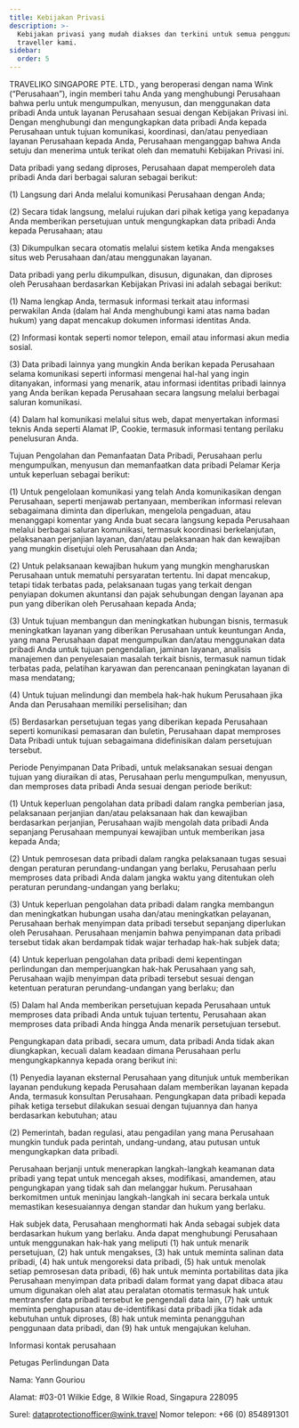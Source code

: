 ```yaml
---
title: Kebijakan Privasi
description: >-
  Kebijakan privasi yang mudah diakses dan terkini untuk semua pengguna
  traveller kami.
sidebar:
  order: 5
---
```

TRAVELIKO SINGAPORE PTE. LTD., yang beroperasi dengan nama Wink (“Perusahaan”), ingin memberi tahu Anda yang menghubungi Perusahaan bahwa perlu untuk mengumpulkan, menyusun, dan menggunakan data pribadi Anda untuk layanan Perusahaan sesuai dengan Kebijakan Privasi ini. Dengan menghubungi dan mengungkapkan data pribadi Anda kepada Perusahaan untuk tujuan komunikasi, koordinasi, dan/atau penyediaan layanan Perusahaan kepada Anda, Perusahaan menganggap bahwa Anda setuju dan menerima untuk terikat oleh dan mematuhi Kebijakan Privasi ini.

Data pribadi yang sedang diproses, Perusahaan dapat memperoleh data pribadi Anda dari berbagai saluran sebagai berikut:

(1) Langsung dari Anda melalui komunikasi Perusahaan dengan Anda;

(2) Secara tidak langsung, melalui rujukan dari pihak ketiga yang kepadanya Anda memberikan persetujuan untuk mengungkapkan data pribadi Anda kepada Perusahaan; atau

(3) Dikumpulkan secara otomatis melalui sistem ketika Anda mengakses situs web Perusahaan dan/atau menggunakan layanan.

Data pribadi yang perlu dikumpulkan, disusun, digunakan, dan diproses oleh Perusahaan berdasarkan Kebijakan Privasi ini adalah sebagai berikut:

(1) Nama lengkap Anda, termasuk informasi terkait atau informasi perwakilan Anda (dalam hal Anda menghubungi kami atas nama badan hukum) yang dapat mencakup dokumen informasi identitas Anda.

(2) Informasi kontak seperti nomor telepon, email atau informasi akun media sosial.

(3) Data pribadi lainnya yang mungkin Anda berikan kepada Perusahaan selama komunikasi seperti informasi mengenai hal-hal yang ingin ditanyakan, informasi yang menarik, atau informasi identitas pribadi lainnya yang Anda berikan kepada Perusahaan secara langsung melalui berbagai saluran komunikasi.

(4) Dalam hal komunikasi melalui situs web, dapat menyertakan informasi teknis Anda seperti Alamat IP, Cookie, termasuk informasi tentang perilaku penelusuran Anda.

Tujuan Pengolahan dan Pemanfaatan Data Pribadi, Perusahaan perlu mengumpulkan, menyusun dan memanfaatkan data pribadi Pelamar Kerja untuk keperluan sebagai berikut:

(1) Untuk pengelolaan komunikasi yang telah Anda komunikasikan dengan Perusahaan, seperti menjawab pertanyaan, memberikan informasi relevan sebagaimana diminta dan diperlukan, mengelola pengaduan, atau menanggapi komentar yang Anda buat secara langsung kepada Perusahaan melalui berbagai saluran komunikasi, termasuk koordinasi berkelanjutan, pelaksanaan perjanjian layanan, dan/atau pelaksanaan hak dan kewajiban yang mungkin disetujui oleh Perusahaan dan Anda;

(2) Untuk pelaksanaan kewajiban hukum yang mungkin mengharuskan Perusahaan untuk mematuhi persyaratan tertentu. Ini dapat mencakup, tetapi tidak terbatas pada, pelaksanaan tugas yang terkait dengan penyiapan dokumen akuntansi dan pajak sehubungan dengan layanan apa pun yang diberikan oleh Perusahaan kepada Anda;

(3) Untuk tujuan membangun dan meningkatkan hubungan bisnis, termasuk meningkatkan layanan yang diberikan Perusahaan untuk keuntungan Anda, yang mana Perusahaan dapat mengumpulkan dan/atau menggunakan data pribadi Anda untuk tujuan pengendalian, jaminan layanan, analisis manajemen dan penyelesaian masalah terkait bisnis, termasuk namun tidak terbatas pada, pelatihan karyawan dan perencanaan peningkatan layanan di masa mendatang;

(4) Untuk tujuan melindungi dan membela hak-hak hukum Perusahaan jika Anda dan Perusahaan memiliki perselisihan; dan

(5) Berdasarkan persetujuan tegas yang diberikan kepada Perusahaan seperti komunikasi pemasaran dan buletin, Perusahaan dapat memproses Data Pribadi untuk tujuan sebagaimana didefinisikan dalam persetujuan tersebut.

Periode Penyimpanan Data Pribadi, untuk melaksanakan sesuai dengan tujuan yang diuraikan di atas, Perusahaan perlu mengumpulkan, menyusun, dan memproses data pribadi Anda sesuai dengan periode berikut:

(1) Untuk keperluan pengolahan data pribadi dalam rangka pemberian jasa, pelaksanaan perjanjian dan/atau pelaksanaan hak dan kewajiban berdasarkan perjanjian, Perusahaan wajib mengolah data pribadi Anda sepanjang Perusahaan mempunyai kewajiban untuk memberikan jasa kepada Anda;

(2) Untuk pemrosesan data pribadi dalam rangka pelaksanaan tugas sesuai dengan peraturan perundang-undangan yang berlaku, Perusahaan perlu memproses data pribadi Anda dalam jangka waktu yang ditentukan oleh peraturan perundang-undangan yang berlaku;

(3) Untuk keperluan pengolahan data pribadi dalam rangka membangun dan meningkatkan hubungan usaha dan/atau meningkatkan pelayanan, Perusahaan berhak menyimpan data pribadi tersebut sepanjang diperlukan oleh Perusahaan. Perusahaan menjamin bahwa penyimpanan data pribadi tersebut tidak akan berdampak tidak wajar terhadap hak-hak subjek data;

(4) Untuk keperluan pengolahan data pribadi demi kepentingan perlindungan dan memperjuangkan hak-hak Perusahaan yang sah, Perusahaan wajib menyimpan data pribadi tersebut sesuai dengan ketentuan peraturan perundang-undangan yang berlaku; dan

(5) Dalam hal Anda memberikan persetujuan kepada Perusahaan untuk memproses data pribadi Anda untuk tujuan tertentu, Perusahaan akan memproses data pribadi Anda hingga Anda menarik persetujuan tersebut.

Pengungkapan data pribadi, secara umum, data pribadi Anda tidak akan diungkapkan, kecuali dalam keadaan dimana Perusahaan perlu mengungkapkannya kepada orang berikut ini:

(1) Penyedia layanan eksternal Perusahaan yang ditunjuk untuk memberikan layanan pendukung kepada Perusahaan dalam memberikan layanan kepada Anda, termasuk konsultan Perusahaan. Pengungkapan data pribadi kepada pihak ketiga tersebut dilakukan sesuai dengan tujuannya dan hanya berdasarkan kebutuhan; atau

(2) Pemerintah, badan regulasi, atau pengadilan yang mana Perusahaan mungkin tunduk pada perintah, undang-undang, atau putusan untuk mengungkapkan data pribadi.

Perusahaan berjanji untuk menerapkan langkah-langkah keamanan data pribadi yang tepat untuk mencegah akses, modifikasi, amandemen, atau pengungkapan yang tidak sah dan melanggar hukum. Perusahaan berkomitmen untuk meninjau langkah-langkah ini secara berkala untuk memastikan kesesuaiannya dengan standar dan hukum yang berlaku.

Hak subjek data, Perusahaan menghormati hak Anda sebagai subjek data berdasarkan hukum yang berlaku. Anda dapat menghubungi Perusahaan untuk menggunakan hak-hak yang meliputi (1) hak untuk menarik persetujuan, (2) hak untuk mengakses, (3) hak untuk meminta salinan data pribadi, (4) hak untuk mengoreksi data pribadi, (5) hak untuk menolak setiap pemrosesan data pribadi, (6) hak untuk meminta portabilitas data jika Perusahaan menyimpan data pribadi dalam format yang dapat dibaca atau umum digunakan oleh alat atau peralatan otomatis termasuk hak untuk mentransfer data pribadi tersebut ke pengendali data lain, (7) hak untuk meminta penghapusan atau de-identifikasi data pribadi jika tidak ada kebutuhan untuk diproses, (8) hak untuk meminta penangguhan penggunaan data pribadi, dan (9) hak untuk mengajukan keluhan.

Informasi kontak perusahaan

Petugas Perlindungan Data

Nama: Yann Gouriou

Alamat: #03-01 Wilkie Edge, 8 Wilkie Road, Singapura 228095

Surel: dataprotectionofficer@wink.travel
Nomor telepon: +66 (0) 854891301

